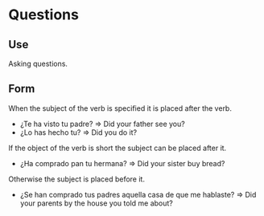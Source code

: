 Questions
=========

Use
---
Asking questions.

Form
----
When the subject of the verb is specified it is placed after the verb.
 - ¿Te ha visto tu padre? => Did your father see you?
 - ¿Lo has hecho tu? => Did you do it?

If the object of the verb is short the subject can be placed after it.
 - ¿Ha comprado pan tu hermana? => Did your sister buy bread?

Otherwise the subject is placed before it.
 - ¿Se han comprado tus padres aquella casa de que me hablaste? => Did your parents by the house you told me about?
